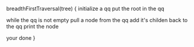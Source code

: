 breadthFirstTraversal(tree) {
  initialize a qq
  put the root in the qq

  while the qq is not empty
    pull a node from the qq
    add it's childen back to the qq
    print the node

  your done
}
